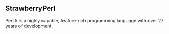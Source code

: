 ## StrawberryPerl

Perl 5 is a highly capable, feature-rich programming language with over 27 years
of development.